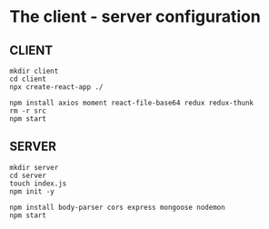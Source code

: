 # The client - server configuration

## CLIENT

```
mkdir client
cd client
npx create-react-app ./
```

```
npm install axios moment react-file-base64 redux redux-thunk
rm -r src
npm start
```

## SERVER

```
mkdir server
cd server
touch index.js
npm init -y
```

```
npm install body-parser cors express mongoose nodemon
npm start
```

